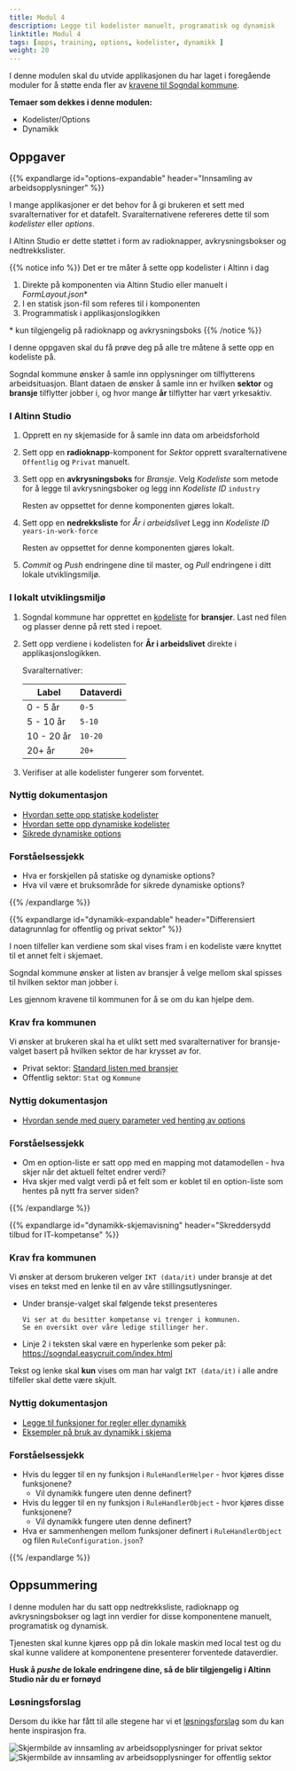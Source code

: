 ```yaml
---
title: Modul 4
description: Legge til kodelister manuelt, programatisk og dynamisk
linktitle: Modul 4
tags: [apps, training, options, kodelister, dynamikk ]
weight: 20
---
```


I denne modulen skal du utvide applikasjonen du har laget i foregående moduler for å støtte enda fler av [kravene til Sogndal kommune](../case/#krav-fra-kommunen).

**Temaer som dekkes i denne modulen:**

- Kodelister/Options
- Dynamikk

## Oppgaver

{{% expandlarge id="options-expandable" header="Innsamling av arbeidsopplysninger" %}}

I mange applikasjoner er det behov for å gi brukeren et sett med svaralternativer for et datafelt.
Svaralternativene  refereres dette til som _kodelister_ eller _options_.

I Altinn Studio er dette støttet i form av radioknapper, avkrysningsbokser og nedtrekkslister.

{{% notice info %}}
Det er tre måter å sette opp kodelister i Altinn i dag
 1. Direkte på komponenten via Altinn Studio eller manuelt i _FormLayout.json_\*
 2. I en statisk json-fil som referes til i komponenten
 3. Programmatisk i applikasjonslogikken

   \* kun tilgjengelig på radioknapp og avkrysningsboks
{{% /notice %}}

I denne oppgaven skal du få prøve deg på alle tre måtene å sette opp en kodeliste på.


Sogndal kommune ønsker å samle inn opplysninger om tilflytterens arbeidsituasjon. Blant dataen de ønsker å samle inn er hvilken **sektor** og **bransje** tilflytter jobber i, og hvor mange **år** tilflytter har vært yrkesaktiv.


### I Altinn Studio

1. Opprett en ny skjemaside for å samle inn data om arbeidsforhold

2. Sett opp en **radioknapp**-komponent for _Sektor_ opprett svaralternativene `Offentlig` og `Privat` manuelt.

3. Sett opp en **avkrysningsboks** for _Bransje_.
   Velg _Kodeliste_ som metode for å legge til avkrysningsboker og legg inn _Kodeliste ID_ `industry`

   Resten av oppsettet for denne komponenten gjøres lokalt.

4. Sett opp en **nedrekksliste** for _År i arbeidslivet_
   Legg inn _Kodeliste ID_ `years-in-work-force`

   Resten av oppsettet for denne komponenten gjøres lokalt.

5. _Commit_ og _Push_ endringene dine til master,
og _Pull_ endringene i ditt lokale utviklingsmiljø.

### I lokalt utviklingsmiljø

1. Sogndal kommune har opprettet en [kodeliste](../industry.json)  for **bransjer**. Last ned filen og plasser denne på rett sted i repoet.

2. Sett opp verdiene i kodelisten for **År i arbeidslivet** direkte i applikasjonslogikken.

   Svaralternativer:

   Label      | Dataverdi
   -----------|----------
   0 - 5 år   | `0-5`
   5 - 10 år  | `5-10`
   10 - 20 år | `10-20`
   20+ år     | `20+`

3. Verifiser at alle kodelister fungerer som forventet.

### Nyttig dokumentasjon

- [Hvordan sette opp statiske kodelister](/nb/app/development/data/options/#statisk-kodeliste-fra-app-repo)
- [Hvordan sette opp dynamiske kodelister](/nb/app/development/data/options/#dynamisk-kodeliste-generert-runtime)
- [Sikrede dynamiske options](/nb/app/development/data/options/#sikrede-dynamiske-kodelister)

### Forståelsessjekk
- Hva er forskjellen på statiske og dynamiske options?
- Hva vil være et bruksområde for sikrede dynamiske options?

{{% /expandlarge %}}


{{% expandlarge id="dynamikk-expandable" header="Differensiert datagrunnlag for offentlig og privat sektor" %}}

I noen tilfeller kan verdiene som skal vises fram i en kodeliste være knyttet til et annet felt i skjemaet.

Sogndal kommune ønsker at listen av bransjer å velge mellom skal spisses til hvilken sektor man jobber i.

Les gjennom kravene til kommunen for å se om du kan hjelpe dem.

### Krav fra kommunen

Vi ønsker at brukeren skal ha et ulikt sett med svaralternativer for bransje-valget
basert på hvilken sektor de har krysset av for.

- Privat sektor: [Standard listen med bransjer](../industry.json)
- Offentlig sektor: `Stat` og `Kommune`

### Nyttig dokumentasjon
- [Hvordan sende med query parameter ved henting av options](/nb/app/development/data/options/#sende-med-query-parametere-ved-henting-av-options)

### Forståelsessjekk
- Om en option-liste er satt opp med en mapping mot datamodellen - hva skjer når det aktuell feltet endrer verdi?
- Hva skjer med valgt verdi på et felt som er koblet til en option-liste som hentes på nytt fra server siden?

{{% /expandlarge %}}

{{% expandlarge id="dynamikk-skjemavisning" header="Skreddersydd tilbud for IT-kompetanse" %}}

### Krav fra kommunen

Vi ønsker at dersom brukeren velger `IKT (data/it)` under bransje at det vises en tekst med en lenke til en av våre stillingsutlysninger.

- Under bransje-valget skal følgende tekst presenteres

    ```rich
    Vi ser at du besitter kompetanse vi trenger i kommunen.
    Se en oversikt over våre ledige stillinger her.
    ```

- Linje 2 i teksten skal være en hyperlenke som peker på:
https://sogndal.easycruit.com/index.html

Tekst og lenke skal **kun** vises om man har valgt `IKT (data/it)` i alle andre tilfeller skal dette være skjult.

### Nyttig dokumentasjon
- [Legge til funksjoner for regler eller dynamikk](/nb/app/development/logic/dynamic/#legg-tilrediger-funksjoner-for-beregninger-eller-visskjul)
- [Eksempler på bruk av dynamikk i skjema](/nb/app/development/logic/dynamic/#eksempel-på-bruk-av-dynamikk-i-skjema)

### Forståelsessjekk
- Hvis du legger til en ny funksjon i `RuleHandlerHelper` - hvor kjøres disse funksjonene?
  - Vil dynamikk fungere uten denne definert?
- Hvis du legger til en ny funksjon i `RuleHandlerObject` - hvor kjøres disse funksjonene?
  - Vil dynamikk fungere uten denne definert?
- Hva er sammenhengen mellom funksjoner definert i `RuleHandlerObject` og filen `RuleConfiguration.json`?

{{% /expandlarge %}}

## Oppsummering

I denne modulen har du satt opp nedtrekksliste, radioknapp og avkrysningsbokser og lagt inn verdier for disse komponentene manuelt, programatisk og dynamisk.

Tjenesten skal kunne kjøres opp på din lokale maskin med local test
og du skal kunne validere at komponentene presenterer forventede dataverdier.

**Husk å _pushe_ de lokale endringene dine, så de blir tilgjengelig i Altinn Studio når du er fornøyd**

### Løsningsforslag
Dersom du ikke har fått til alle stegene har vi et [løsningsforslag](https://altinn.studio/repos/ttd/tilflytter-sogndal-lf/src/branch/bolk/4) som du kan hente inspirasjon fra.

![Skjermbilde av innsamling av arbeidsopplysninger for privat sektor](arbeidsopplysninger-privat-screenshot.png "Skjermbilde av innsamling av arbeidsopplysninger for privat sektor")
![Skjermbilde av innsamling av arbeidsopplysninger for offentlig sektor](arbeidsopplysninger-offentlig-screenshot.png "Skjermbilde av innsamling av arbeidsopplysninger for offentlig sektor")